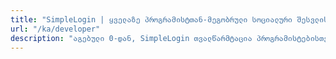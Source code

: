 ```yaml
---
title: "SimpleLogin | ყველაზე პროგრამისტთან-მეგობრული სოციალური შესვლის გადაწყვეტილება"
url: "/ka/developer"
description: "აგებული 0-დან, SimpleLogin თვალწარმტაცია პროგრამისტებისთვის."
---
```


